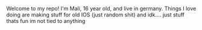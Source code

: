 Welcome to my repo!
I'm Mali, 16 year old, and live in germany.
Things I love doing are making stuff for old IOS (just random shit)
and idk.... just stuff thats fun
im not tied to anything
